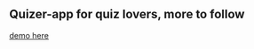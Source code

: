 ## Quizer-app for quiz lovers, more to follow

[demo here](https://admiring-wozniak-16e3f2.netlify.app/)
